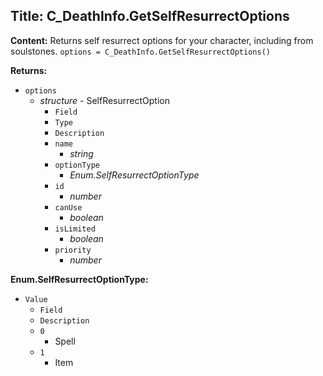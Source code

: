 ## Title: C_DeathInfo.GetSelfResurrectOptions

**Content:**
Returns self resurrect options for your character, including from soulstones.
`options = C_DeathInfo.GetSelfResurrectOptions()`

**Returns:**
- `options`
  - *structure* - SelfResurrectOption
    - `Field`
    - `Type`
    - `Description`
    - `name`
      - *string*
    - `optionType`
      - *Enum.SelfResurrectOptionType*
    - `id`
      - *number*
    - `canUse`
      - *boolean*
    - `isLimited`
      - *boolean*
    - `priority`
      - *number*

**Enum.SelfResurrectOptionType:**
- `Value`
  - `Field`
  - `Description`
  - `0`
    - Spell
  - `1`
    - Item
